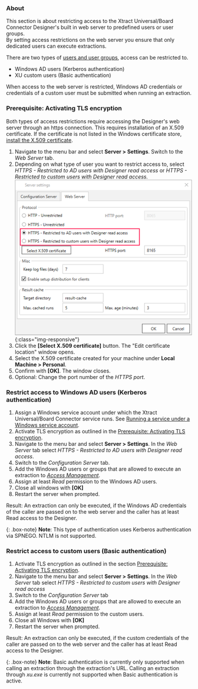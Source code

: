 ### About

This section is about restricting access to the Xtract Universal/Board Connector Designer's built in web server to predefined users or user groups. <br>
By setting access restrictions on the web server you ensure that only dedicated users can execute extractions. 

There are two types of [users and user groups](user-management#users-and-user-groups), access can be restricted to. 
- Windows AD users (Kerberos authentication)
- XU custom users (Basic authentication) 

When access to the web server is restricted, Windows AD credentials or credentials of a custom user must be submitted when running an extraction.


### Prerequisite: Activating TLS encryption

Both types of access restrictions require accessing the Designer's web server through an https connection. This requires installation of an X.509 certificate.
If the certificate is not listed in the Windows certificate store, [install the X.509 certificate](./install-x.509-Certificate#create-x509-certificate).

1. Navigate to the menu bar and select **Server > Settings**. Switch to the *Web Server* tab.
2. Depending on what type of user you want to restrict access to, select *HTTPS - Restricted to AD users with Designer read access* or *HTTPS - Restricted to custom users with Designer read access.*
![webserver settings](/img/content/xu/server-settings-security.png){:class="img-responsive"}
3. Click the **[Select X.509 certificate]** button. The "Edit certificate location" window opens.
4. Select the X.509 certificate created for your machine under **Local Machine > Personal**.
5. Confirm with **[OK]**. The window closes.
6. Optional: Change the port number of the *HTTPS port*.


### Restrict access to Windows AD users (Kerberos authentication) 

1. Assign a Windows service account under which the Xtract Universal/Board Connector service runs. See [Running a service under a Windows service account](./server-security#running-a-service-under-a-windows-service-account).
2. Activate TLS encryption as outlined in the [Prerequisite: Activating TLS encryption](./server-security#prerequisite-activating-tls-encryption).
3. Navigate to the menu bar and select **Server > Settings**. In the *Web Server* tab select *HTTPS - Restricted to AD users with Designer read access*.
4. Switch to the *Configuration Server* tab.
5. Add the Windows AD users or groups that are allowed to execute an extraction to [*Access Management*](./access-management#server-settings). 
6. Assign at least *Read* permission to the Windows AD users.
7. Close all windows with **[OK]**
8. Restart the server when prompted.

Result: An extraction can only be executed, if the Windows AD credentials of the caller are passed on to the web server and the caller has at least Read access to the Designer.

{: .box-note}
**Note**: This type of authentication uses Kerberos authentication via SPNEGO. NTLM is not supported.



### Restrict access to custom users (Basic authentication)

1. Activate TLS encryption as outlined in the section [Prerequisite: Activating TLS encryption](./server-security#prerequisite-activating-tls-encryption).
2. Navigate to the menu bar and select **Server > Settings**. In the *Web Server* tab select *HTTPS - Restricted to custom users with Designer read access*
2. Switch to the *Configuration Server* tab
3. Add the Windows AD users or groups that are allowed to execute an extraction to [*Access Management*](./access-management#server-settings).  
4. Assign at least *Read* permission to the custom users.
5. Close all Windows with **[OK]**
6. Restart the server when prompted.

Result: An extraction can only be executed, if the custom credentials of the caller are passed on to the web server and the caller has at least Read access to the Designer.


{: .box-note}
**Note**: Basic authentication is currently only supported when calling an extraction through the extraction's URL. Calling an extraction through *xu.exe* is currently not supported when Basic authentication is active.